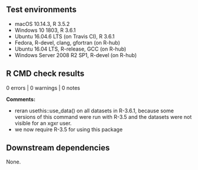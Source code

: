 ## Test environments

* macOS 10.14.3, R 3.5.2
* Windows 10 1803, R 3.6.1
* Ubuntu 16.04.6 LTS (on Travis CI), R 3.6.1
* Fedora, R-devel, clang, gfortran (on R-hub)
* Ubuntu 16.04 LTS, R-release, GCC (on R-hub)
* Windows Server 2008 R2 SP1, R-devel (on R-hub)

## R CMD check results

0 errors | 0 warnings | 0 notes

**Comments:**

* reran usethis::use_data() on all datasets in R-3.6.1, because some versions of this command were run with R-3.5 and the datasets were not visible for an xgxr user.  
* we now require R-3.5 for using this package

## Downstream dependencies

None.
